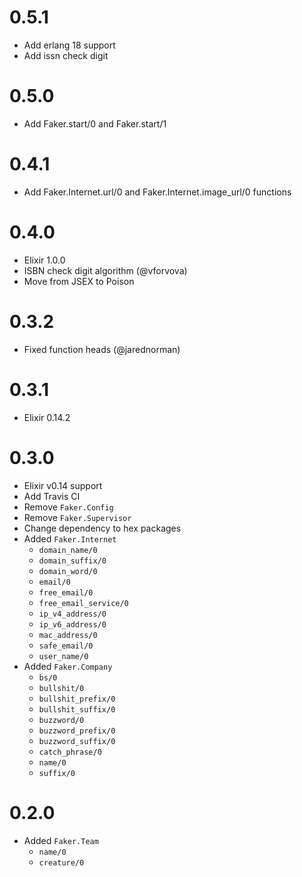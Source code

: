 # 0.5.1

* Add erlang 18 support
* Add issn check digit

# 0.5.0

* Add Faker.start/0 and Faker.start/1

# 0.4.1

* Add Faker.Internet.url/0 and Faker.Internet.image_url/0 functions

# 0.4.0

* Elixir 1.0.0
* ISBN check digit algorithm (@vforvova)
* Move from JSEX to Poison

# 0.3.2

* Fixed function heads (@jarednorman)

# 0.3.1

* Elixir 0.14.2

# 0.3.0

* Elixir v0.14 support
* Add Travis CI
* Remove `Faker.Config`
* Remove `Faker.Supervisor`
* Change dependency to hex packages
* Added `Faker.Internet`
  * `domain_name/0`
  * `domain_suffix/0`
  * `domain_word/0`
  * `email/0`
  * `free_email/0`
  * `free_email_service/0`
  * `ip_v4_address/0`
  * `ip_v6_address/0`
  * `mac_address/0`
  * `safe_email/0`
  * `user_name/0`
* Added `Faker.Company`
  * `bs/0`
  * `bullshit/0`
  * `bullshit_prefix/0`
  * `bullshit_suffix/0`
  * `buzzword/0`
  * `buzzword_prefix/0`
  * `buzzword_suffix/0`
  * `catch_phrase/0`
  * `name/0`
  * `suffix/0`

# 0.2.0

* Added `Faker.Team`
  * `name/0`
  * `creature/0`
